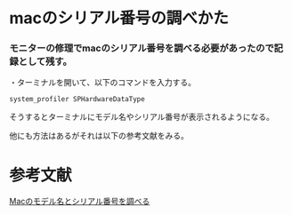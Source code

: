 # macのシリアル番号の調べかた

### モニターの修理でmacのシリアル番号を調べる必要があったので記録として残す。
・ターミナルを開いて、以下のコマンドを入力する。
```linux
system_profiler SPHardwareDataType
```
そうするとターミナルにモデル名やシリアル番号が表示されるようになる。<br>

他にも方法はあるがそれは以下の参考文献をみる。
# 参考文献
[Macのモデル名とシリアル番号を調べる](https://support.apple.com/ja-jp/HT201581)